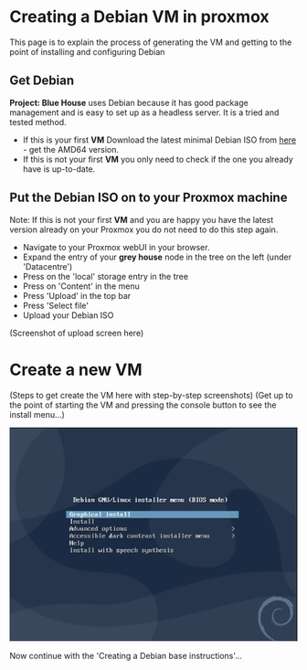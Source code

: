 # Creating a Debian VM in proxmox

This page is to explain the process of generating the VM and getting to the point of installing and configuring Debian


## Get Debian

**Project: Blue House** uses Debian because it has good package management and is easy to set up as a headless server. It is a tried and tested method.

 - If this is your first **VM** Download the latest minimal Debian ISO from [here](https://www.debian.org/distrib/netinst) - get the AMD64 version.
 - If this is not your first **VM** you only need to check if the one you already have is up-to-date.
 
 
## Put the Debian ISO on to your Proxmox machine
 
Note: If this is not your first **VM** and you are happy you have the latest version already on your Proxmox you do not need to do this step again.

 - Navigate to your Proxmox webUI in your browser.
 - Expand the entry of your **grey house** node in the tree on the left (under 'Datacentre')
 - Press on the 'local' storage entry in the tree
 - Press on 'Content' in the menu
 - Press 'Upload' in the top bar
 - Press 'Select file'
 - Upload your Debian ISO
 
 (Screenshot of upload screen here)
 

# Create a new VM

(Steps to get create the VM here with step-by-step screenshots)
(Get up to the point of starting the VM and pressing the console button to see the install menu...)

![debian install menu](../images/debian_install.png)

Now continue with the 'Creating a Debian base instructions'...
